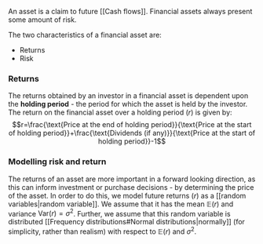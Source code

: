 An asset is a claim to future [[Cash flows]]. Financial assets always present some amount of risk. 

The two characteristics of a financial asset are:
- Returns
- Risk

### Returns
The returns obtained by an investor in a financial asset is dependent upon the **holding period** - the period for which the asset is held by the investor. The return on the financial asset over a holding period ($r$) is given by:$$r=\frac{\text{Price at the end of holding period}}{\text{Price at the start of holding period}}+\frac{\text{Dividends (if any)}}{\text{Price at the start of holding period}}-1$$  
### Modelling risk and return
The returns of an asset are more important in a forward looking direction, as this can inform investment or purchase decisions - by determining the price of the asset. In order to do this, we model future returns ($r$) as a [[random variables|random variable]]. We assume that it has the mean $\mathbb{E}(r)$ and variance $\text{Var}(r)=\sigma^2$. Further, we assume that this random variable is distributed [[Frequency distributions#Normal distributions|normally]] (for simplicity, rather than realism) with respect to $\mathbb{E}(r)$ and $\sigma^2$. 

